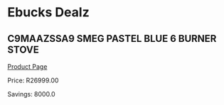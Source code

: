 
# Ebucks Dealz
## C9MAAZSSA9 SMEG PASTEL BLUE 6 BURNER STOVE
[Product Page](https://www.ebucks.com/web/shop/productSelected.do?prodId=1169570536&catId=1196428103)

Price: R26999.00

Savings: 8000.0


	